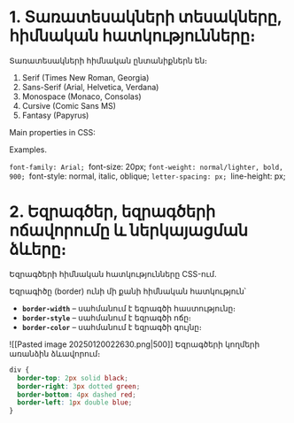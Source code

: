 
# 1. Տառատեսակների տեսակները, հիմնական հատկությունները։

Տառատեսակների հիմնական ընտանիքներն են։

1. Serif (Times New Roman, Georgia)
2. Sans-Serif (Arial, Helvetica, Verdana)
3. Monospace (Monaco, Consolas)
4. Cursive (Comic Sans MS)
5. Fantasy (Papyrus)

Main properties in CSS:

Examples.

`font-family: Arial;
`font-size: 20px;
`font-weight: normal/lighter, bold, 900;
`font-style: normal, italic, oblique;
`letter-spacing: px;
`line-height: px;

# 2. Եզրագծեր, եզրագծերի ոճավորումը և ներկայացման ձևերը։

Եզրագծերի հիմնական հատկությունները CSS-ում․

Եզրագիծը (border) ունի մի քանի հիմնական հատկություն՝

- **`border-width`** – սահմանում է եզրագծի հաստությունը։
- **`border-style`** – սահմանում է եզրագծի ոճը։
- **`border-color`** – սահմանում է եզրագծի գույնը։

![[Pasted image 20250120022630.png|500]] 
Եզրագծերի կողմերի առանձին ձևավորում։

```css
div {
  border-top: 2px solid black;
  border-right: 3px dotted green;
  border-bottom: 4px dashed red;
  border-left: 1px double blue;
}
```